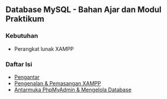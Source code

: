 ## **Database MySQL** - Bahan Ajar dan Modul Praktikum

### Kebutuhan
- Perangkat lunak XAMPP

### Daftar Isi
- [Pengantar](1_pengantar.md)
- [Pengenalan & Pemasangan XAMPP](2_xampp.md)
- [Antarmuka PhpMyAdmin & Mengelola Database](3_xampp_phpmyadmin.md)